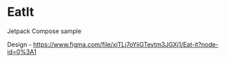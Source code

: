 # EatIt
Jetpack Compose sample

Design - https://www.figma.com/file/xiTLj7oYiiGTevtm3JGXj1/Eat-it?node-id=0%3A1
